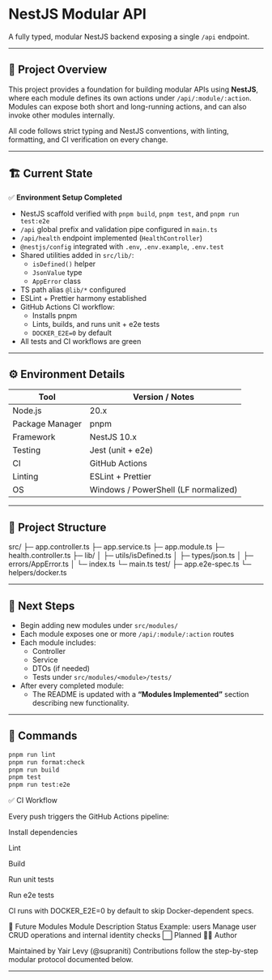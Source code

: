 # NestJS Modular API

A fully typed, modular NestJS backend exposing a single `/api` endpoint.

---

## 📘 Project Overview

This project provides a foundation for building modular APIs using **NestJS**, where each module defines its own actions under `/api/:module/:action`.  
Modules can expose both short and long-running actions, and can also invoke other modules internally.

All code follows strict typing and NestJS conventions, with linting, formatting, and CI verification on every change.

---

## 🏗️ Current State

✅ **Environment Setup Completed**

- NestJS scaffold verified with `pnpm build`, `pnpm test`, and `pnpm run test:e2e`
- `/api` global prefix and validation pipe configured in `main.ts`
- `/api/health` endpoint implemented (`HealthController`)
- `@nestjs/config` integrated with `.env`, `.env.example`, `.env.test`
- Shared utilities added in `src/lib/`:
  - `isDefined()` helper
  - `JsonValue` type
  - `AppError` class
- TS path alias `@lib/*` configured
- ESLint + Prettier harmony established
- GitHub Actions CI workflow:
  - Installs pnpm
  - Lints, builds, and runs unit + e2e tests
  - `DOCKER_E2E=0` by default
- All tests and CI workflows are green

---

## ⚙️ Environment Details

| Tool            | Version / Notes                      |
| --------------- | ------------------------------------ |
| Node.js         | 20.x                                 |
| Package Manager | pnpm                                 |
| Framework       | NestJS 10.x                          |
| Testing         | Jest (unit + e2e)                    |
| CI              | GitHub Actions                       |
| Linting         | ESLint + Prettier                    |
| OS              | Windows / PowerShell (LF normalized) |

---

## 📁 Project Structure

src/
├─ app.controller.ts
├─ app.service.ts
├─ app.module.ts
├─ health.controller.ts
├─ lib/
│ ├─ utils/isDefined.ts
│ ├─ types/json.ts
│ ├─ errors/AppError.ts
│ └─ index.ts
└─ main.ts
test/
├─ app.e2e-spec.ts
└─ helpers/docker.ts

---

## 🚀 Next Steps

- Begin adding new modules under `src/modules/`
- Each module exposes one or more `/api/:module/:action` routes
- Each module includes:
  - Controller
  - Service
  - DTOs (if needed)
  - Tests under `src/modules/<module>/tests/`
- After every completed module:
  - The README is updated with a **“Modules Implemented”** section describing new functionality.

---

## 🧪 Commands

```bash
pnpm run lint
pnpm run format:check
pnpm run build
pnpm test
pnpm run test:e2e
```

✅ CI Workflow

Every push triggers the GitHub Actions pipeline:

Install dependencies

Lint

Build

Run unit tests

Run e2e tests

CI runs with DOCKER_E2E=0 by default to skip Docker-dependent specs.

🧩 Future Modules
Module Description Status
Example: users Manage user CRUD operations and internal identity checks ⬜ Planned
🧑‍💻 Author

Maintained by Yair Levy (@supraniti)
Contributions follow the step-by-step modular protocol documented below.

---
